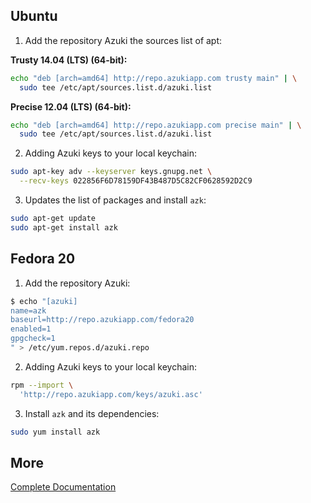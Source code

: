 ## Ubuntu

1. Add the repository Azuki the sources list of apt:

  **Trusty 14.04 (LTS) (64-bit):**
  ```bash
  echo "deb [arch=amd64] http://repo.azukiapp.com trusty main" | \
    sudo tee /etc/apt/sources.list.d/azuki.list
  ```

  **Precise 12.04 (LTS) (64-bit):**
  ```bash
  echo "deb [arch=amd64] http://repo.azukiapp.com precise main" | \
    sudo tee /etc/apt/sources.list.d/azuki.list
  ```

2. Adding Azuki keys to your local keychain:

  ```bash
  sudo apt-key adv --keyserver keys.gnupg.net \
    --recv-keys 022856F6D78159DF43B487D5C82CF0628592D2C9
  ```

3. Updates the list of packages and install `azk`:

  ```bash
  sudo apt-get update
  sudo apt-get install azk
  ```

## Fedora 20

1. Add the repository Azuki:

  ```bash
  $ echo "[azuki]
  name=azk
  baseurl=http://repo.azukiapp.com/fedora20
  enabled=1
  gpgcheck=1
  " > /etc/yum.repos.d/azuki.repo
  ```

2. Adding Azuki keys to your local keychain:

  ```bash
  rpm --import \
    'http://repo.azukiapp.com/keys/azuki.asc'
  ```

3. Install `azk` and its dependencies:

  ```bash
  sudo yum install azk
  ```


## More

  [Complete Documentation](http://docs.azk.io/pt-BR/installing/linux.html)
